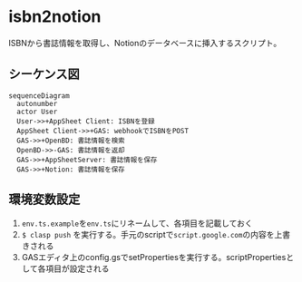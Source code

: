 # isbn2notion

ISBNから書誌情報を取得し、Notionのデータベースに挿入するスクリプト。

## シーケンス図

```mermaid
sequenceDiagram
  autonumber
  actor User
  User->>+AppSheet Client: ISBNを登録
  AppSheet Client->>+GAS: webhookでISBNをPOST
  GAS->>+OpenBD: 書誌情報を検索
  OpenBD->>-GAS: 書誌情報を返却
  GAS->>+AppSheetServer: 書誌情報を保存
  GAS->>+Notion: 書誌情報を保存
```

## 環境変数設定

1. `env.ts.example`を`env.ts`にリネームして、各項目を記載しておく
1. `$ clasp push` を実行する。手元のscriptで`script.google.com`の内容を上書きされる
1. GASエディタ上のconfig.gsでsetPropertiesを実行する。scriptPropertiesとして各項目が設定される